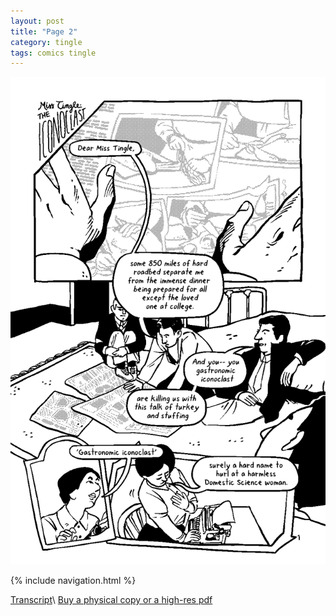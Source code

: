 ```yaml
---
layout: post
title: "Page 2"
category: tingle
tags: comics tingle
---
```


![Cover](/assets/misstingle/2.png)

{% include navigation.html %}

[Transcript](/tingle/2022/11/30/tingletranscript)\\
[Buy a physical copy ](https://audmcname.bigcartel.com)[or a high-res pdf](https://audmcname.itch.io)
